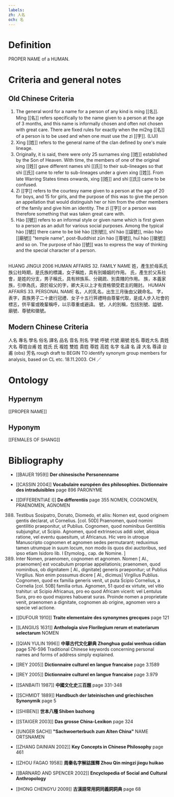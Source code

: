 ```yaml
---
labels: 
zh: 人名
och: 名
---
```


# Definition
PROPER NAME of a HUMAN.
# Criteria and general notes
## Old Chinese Criteria
1. The general word for a name for a person of any kind is míng [[名]]. Míng [[名]] refers specifically to the name given to a person at the age of 3 months, and this name is informally chosen and often not chosen with great care. There are fixed rules for exactly when the mí2ng [[名]] of a person is to be used and when one must use the zì [[字]]. (LIJI)
2. Xìng [[姓]] refers to the general name of the clan defined by one's male lineage.
3. Originally, it is said, there were only 25 surnames xìng [[姓]] established by the Son of Heaven. With time, the members of one of the original xìng [[姓]] gave different names shì [[氏]] to their sub-lineages so that shì [[氏]] came to refer to sub-lineages under a given xìng [[姓]]. From late Warring States times onwards, xìng [[姓]] and shì [[氏]] came to be confused.
4. Zì [[字]] refers to the courtesy name given to a person at the age of 20 for boys, and 15 for girls, and the purpose of this was to give the person an appellation that would distinguish her or him from the other members of the family and give him an identity. The zì [[字]] or a person was therefore something that was taken great care with.
5. Hào [[號]] refers to an informal style or given name which is first given to a person as an adult for various social purposes. Among the typical hào [[號]] there came to be bié hào [[別號]], shǐ hào [[諡號]], miào hào [[廟號]] "temple name", post-Buddhist zūn hào [[尊號]], huī hào [[徽號]] and so on. The purpose of hào [[號]] was to express the way of thinking and the special character of a person.
## 
HUANG JINGUI 2006
HUMAN AFFAIRS 32. FAMILY NAME
姓，產生於母系氏族公社時期，是氏族的標識，女子稱姓，具有別婚姻的作用。
氏，產生於父系社會，是姓的分支，男子稱氏，具有辨族系、分親疏、別貴賤的作用。
族，本義家族，引申為氏，源於祖父的字，卿大夫以上才有資格領受君主的賜封。
HUMAN AFFAIRS 33. PERSONAL NAME 名，人的乳名，出生三月後由父親命名。
字，表字，貴族男子二十歲行冠禮、女子十五行笄禮時由尊輩代取，是成人步入社會的標志，供平輩或晚輩稱呼，以示尊重或避諱。
號，人的別稱，包括別號、謚號、廟號、尊號和徽號。
## Modern Chinese Criteria
人名
專名
學名
俗名
譯名
品名
音名
刑名
字號
呼號
代號
廟號
姓名
尊姓大名
貴姓大名
尊姓台甫
姓
姓氏
氏
複姓
雙姓
貴姓
尊姓
高姓
名字
名諱
名
諱
大名
尊諱
台甫 (obs)
芳名
rough draft to BEGIN TO identify synonym group members for analysis, based on CL etc. 18.11.2003. CH ／
# Ontology

## Hypernym
[[PROPER NAME]]
## Hyponym
[[FEMALES OF SHANG]]
# Bibliography
- [[BAUER 1959]]
**Der chinesische Personenname** 

- [[CASSIN 2004]]
**Vocabulaire européen des philosophies. Dictionnaire des intraduisibles** page 896
PARONYME
- [[DIFFERENTIAE I]]
**De differentiis** page 355
NOMEN, COGNOMEN, PRAENOMEN, AGNOMEN
388. Testibus Sosipatro, Donato, Diomedo, et aliis: Nomen est, quod originem gentis declarat, ut Cornelius. [col. 50D] Praenomen, quod nomini gentilitio praeponitur, ut Publius. Cognomen, quod nominibus Gentilitiis subjungitur, ut Scipio. Agnomen, quod extrinsecus addi solet, aliqua ratione, vel eventu quaesitum, ut Africanus. Hic vero in utroque Manuscripto cognomen et agnomen sedes permutarant; reduximus tamen utrumque in suum locum, non modo iis quos dixi auctoribus, sed ipso etiam Isidoro lib. I Etymolog., cap. de Nomine.
]
388. Inter Nomen, praenomen, cognomen et agnomen. Nomen [ Al., praenomen] est vocabulum propriae appellationis; praenomen, quod nominibus, ob dignitatem [ Al., dignitate] generis praeponitur; ut Publius Virgilius. Non enim possumus dicere [ Al., dicimus] Virgilius Publius. Cognomen, quod ex familia generis venit, ut puta Scipio Cornelius, a Cornelia [col. 50B] familia ortus. Agnomen, 51 quod ex virtute, vel vitio trahitur: ut Scipio Africanus, pro eo quod Africam vicerit: vel Lentulus Sura, pro eo quod majores habuerat suras. Proinde nomen a proprietate venit, praenomen a dignitate, cognomen ab origine, agnomen vero a specie vel actione.
- [[DUFOUR 1910]]
**Traite elementaire des synonymes grecques** page 121

- [[LANGIUS 1631]]
**Anthologia sive Florilegium rerum et materiarum selectarum** 
NOMEN
- [[QIAN YULIN 1996]]
**中華古代文化辭典 Zhonghua gudai wenhua cidian** page 576-596
Traditional Chinese keywords concerning personal names and forms of address simply explained.
- [[REY 2005]]
**Dictionnaire culturel en langue francaise** page 3.1589

- [[REY 2005]]
**Dictionnaire culturel en langue francaise** page 3.979

- [[SANBAITI 1987]]
**中國文化史三百題** page 331-348

- [[SCHMIDT 1889]]
**Handbuch der lateinischen und griechischen Synonymik** page 5

- [[SHIBEN]]
**世本八種 Shiben bazhong** 

- [[STAIGER 2003]]
**Das grosse China-Lexikon** page 324

- [[UNGER SACH]]
**"Sachwoerterbuch zum Alten China"** 
NAME
ORTSNAMEN
- [[ZHANG DAINIAN 2002]]
**Key Concepts in Chinese Philosophy** page 461

- [[ZHOU FAGAO 1958]]
**周秦名字解詁匯釋 Zhou Qin mingzi jiegu huikao** 

- [[BARNARD AND SPENCER 2002]]
**Encyclopedia of Social and Cultural Anthropology** 

- [[HONG CHENGYU 2009]]
**古漢語常用詞同義詞詞典** page 68
